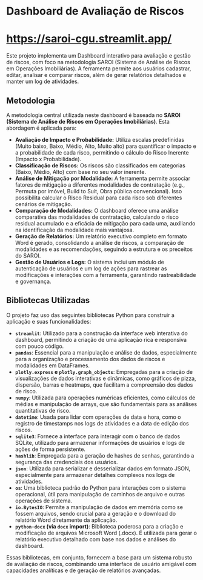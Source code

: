 # Dashboard de Avaliação de Riscos

# https://saroi-cgu.streamlit.app/

Este projeto implementa um Dashboard interativo para avaliação e gestão de riscos, com foco na metodologia SAROI (Sistema de Análise de Riscos em Operações Imobiliárias). A ferramenta permite aos usuários cadastrar, editar, analisar e comparar riscos, além de gerar relatórios detalhados e manter um log de atividades.

## Metodologia

A metodologia central utilizada neste dashboard é baseada no **SAROI (Sistema de Análise de Riscos em Operações Imobiliárias)**. Esta abordagem é aplicada para:

- **Avaliação de Impacto e Probabilidade:** Utiliza escalas predefinidas (Muito baixo, Baixo, Médio, Alto, Muito alto) para quantificar o impacto e a probabilidade de cada risco, permitindo o cálculo do Risco Inerente (Impacto x Probabilidade).
- **Classificação de Riscos:** Os riscos são classificados em categorias (Baixo, Médio, Alto) com base no seu valor inerente.
- **Análise de Mitigação por Modalidade:** A ferramenta permite associar fatores de mitigação a diferentes modalidades de contratação (e.g., Permuta por imóvel, Build to Suit, Obra pública convencional). Isso possibilita calcular o Risco Residual para cada risco sob diferentes cenários de mitigação.
- **Comparação de Modalidades:** O dashboard oferece uma análise comparativa das modalidades de contratação, calculando o risco residual acumulado e a eficácia de mitigação para cada uma, auxiliando na identificação da modalidade mais vantajosa.
- **Geração de Relatórios:** Um relatório executivo completo em formato Word é gerado, consolidando a análise de riscos, a comparação de modalidades e as recomendações, seguindo a estrutura e os preceitos do SAROI.
- **Gestão de Usuários e Logs:** O sistema inclui um módulo de autenticação de usuários e um log de ações para rastrear as modificações e interações com a ferramenta, garantindo rastreabilidade e governança.

## Bibliotecas Utilizadas

O projeto faz uso das seguintes bibliotecas Python para construir a aplicação e suas funcionalidades:

- **`streamlit`**: Utilizado para a construção da interface web interativa do dashboard, permitindo a criação de uma aplicação rica e responsiva com pouco código.
- **`pandas`**: Essencial para a manipulação e análise de dados, especialmente para a organização e processamento dos dados de riscos e modalidades em DataFrames.
- **`plotly.express` e `plotly.graph_objects`**: Empregadas para a criação de visualizações de dados interativas e dinâmicas, como gráficos de pizza, dispersão, barras e heatmaps, que facilitam a compreensão dos dados de risco.
- **`numpy`**: Utilizada para operações numéricas eficientes, como cálculos de médias e manipulação de arrays, que são fundamentais para as análises quantitativas de risco.
- **`datetime`**: Usada para lidar com operações de data e hora, como o registro de timestamps nos logs de atividades e a data de edição dos riscos.
- **`sqlite3`**: Fornece a interface para interagir com o banco de dados SQLite, utilizado para armazenar informações de usuários e logs de ações de forma persistente.
- **`hashlib`**: Empregada para a geração de hashes de senhas, garantindo a segurança das credenciais dos usuários.
- **`json`**: Utilizada para serializar e desserializar dados em formato JSON, especialmente para armazenar detalhes complexos nos logs de atividades.
- **`os`**: Uma biblioteca padrão do Python para interações com o sistema operacional, útil para manipulação de caminhos de arquivo e outras operações de sistema.
- **`io.BytesIO`**: Permite a manipulação de dados em memória como se fossem arquivos, sendo crucial para a geração e o download do relatório Word diretamente da aplicação.
- **`python-docx` (via `docx` import)**: Biblioteca poderosa para a criação e modificação de arquivos Microsoft Word (.docx). É utilizada para gerar o relatório executivo detalhado com base nos dados e análises do dashboard.

Essas bibliotecas, em conjunto, fornecem a base para um sistema robusto de avaliação de riscos, combinando uma interface de usuário amigável com capacidades analíticas e de geração de relatórios avançadas.

